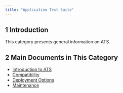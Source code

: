 ```yaml
---
title: "Application Test Suite"
---
```


## 1 Introduction

This category presents general information on ATS.

## 2 Main Documents in This Category

* [Introduction to ATS](introduction)
* [Compatibility](compatibility)
* [Deployment Options](deployment)
* [Maintenance](maintenance)

